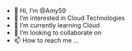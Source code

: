- 👋 Hi, I’m @Amy59
- 👀 I’m interested in Cloud Technologies
- 🌱 I’m currently learning Cloud
- 💞️ I’m looking to collaborate on 
- 📫 How to reach me ...

<!---
Amy59/Amy59 is a ✨ special ✨ repository because its `README.md` (this file) appears on your GitHub profile.
You can click the Preview link to take a look at your changes.
--->
